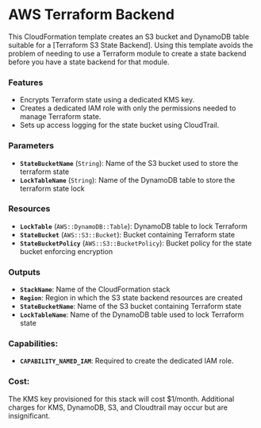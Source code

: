 # AWS Terraform Backend

This CloudFormation template creates an S3 bucket and DynamoDB table suitable
for a [Terraform S3 State Backend]. Using this template avoids the problem of
needing to use a Terraform module to create a state backend before you have a
state backend for that module.

### Features

* Encrypts Terraform state using a dedicated KMS key.
* Creates a dedicated IAM role with only the permissions needed to manage
  Terraform state.
* Sets up access logging for the state bucket using CloudTrail.

### Parameters

* __`StateBucketName`__ (`String`): Name of the S3 bucket used to store the terraform state
* __`LockTableName`__ (`String`): Name of the DynamoDB table to store the terraform state lock

### Resources

* __`LockTable`__ (`AWS::DynamoDB::Table`): DynamoDB table to lock Terraform
* __`StateBucket`__ (`AWS::S3::Bucket`): Bucket containing Terraform state
* __`StateBucketPolicy`__ (`AWS::S3::BucketPolicy`): Bucket policy for the state bucket enforcing encryption

### Outputs

* __`StackName`__: Name of the CloudFormation stack
* __`Region`__: Region in which the S3 state backend resources are created
* __`StateBucketName`__: Name of the S3 bucket containing Terraform state
* __`LockTableName`__: Name of the DynamoDB table used to lock Terraform state

### Capabilities:

* __`CAPABILITY_NAMED_IAM`__: Required to create the dedicated IAM role.

### Cost:
<!-- TODO add KMS -->
The KMS key provisioned for this stack will cost $1/month. Additional charges
for KMS, DynamoDB, S3, and Cloudtrail may occur but are insignificant.
